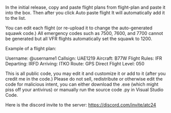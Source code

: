In the initial release, copy and paste flight plans from flight-plan and paste it into the box. Then after you click Auto paste flight It will automatically add it to the list.

You can edit each flight (or re-upload it to change the auto-generated squawk code.)
All emergency codes such as 7500, 7600, and 7700 cannot be generated but all VFR flights automatically set the squawk to 1200.

Example of a flight plan:

Username: @username1
Callsign: UAE1219
Aircraft: B77W
Flight Rules: IFR
Departing: IRFD
Arriving: ITKO
Route: GPS Direct
Flight Level: 050

This is all public code, you may edit it and customize it or add to it (after you credit me in the code.)
Please do not sell, redistribute or otherwise edit the code for malicious intent, you can either download the .exe (which might piss off your antivirus) or manually run the source code .py in Visual Studio Code.

Here is the discord invite to the server: https://discord.com/invite/atc24

